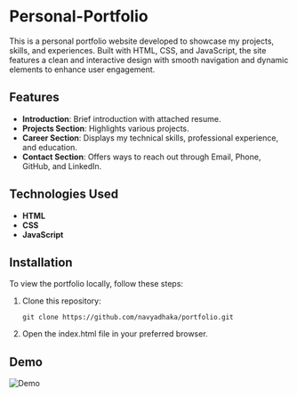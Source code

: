 # Personal-Portfolio
This is a personal portfolio website developed to showcase my projects, skills, and experiences. Built with HTML, CSS, and JavaScript, the site features a clean and interactive design with smooth navigation and dynamic elements to enhance user engagement.

## Features

- **Introduction**: Brief introduction with attached resume.
- **Projects Section**: Highlights various projects.
- **Career Section**: Displays my technical skills, professional experience, and education.
- **Contact Section**: Offers ways to reach out through Email, Phone, GitHub, and LinkedIn.

## Technologies Used

- **HTML**
- **CSS**
- **JavaScript**

## Installation

To view the portfolio locally, follow these steps:

1. Clone this repository:
   ```
   git clone https://github.com/navyadhaka/portfolio.git
   ```
2. Open the index.html file in your preferred browser.

## Demo
![Demo](![image](https://github.com/user-attachments/assets/1ac74cdd-df74-4510-91c6-f4b131b24306)
)
